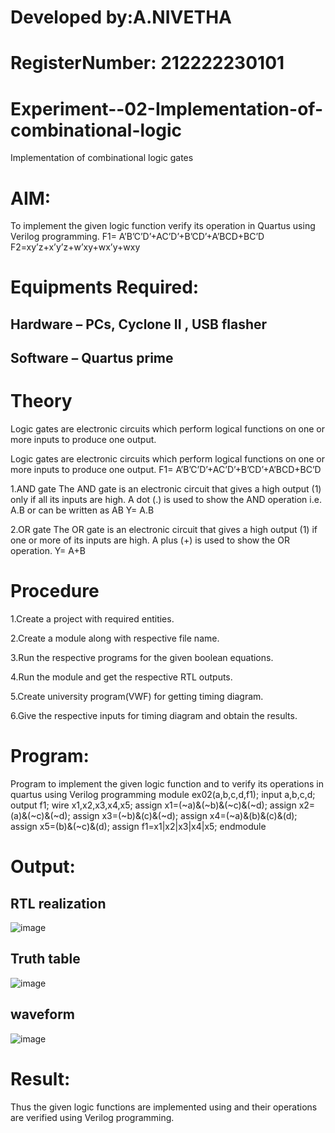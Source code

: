 # Developed by:A.NIVETHA
# RegisterNumber: 212222230101

# Experiment--02-Implementation-of-combinational-logic
Implementation of combinational logic gates
 
# AIM:
To implement the given logic function verify its operation in Quartus using Verilog programming.
 F1= A’B’C’D’+AC’D’+B’CD’+A’BCD+BC’D
F2=xy’z+x’y’z+w’xy+wx’y+wxy
 
# Equipments Required:
## Hardware – PCs, Cyclone II , USB flasher
## Software – Quartus prime

# Theory
Logic gates are electronic circuits which perform logical functions on one or more inputs to produce one output.

Logic gates are electronic circuits which perform logical functions on one or more inputs to produce one output. F1= A’B’C’D’+AC’D’+B’CD’+A’BCD+BC’D

1.AND gate The AND gate is an electronic circuit that gives a high output (1) only if all its inputs are high. A dot (.) is used to show the AND operation i.e. A.B or can be written as AB Y= A.B

2.OR gate The OR gate is an electronic circuit that gives a high output (1) if one or more of its inputs are high. A plus (+) is used to show the OR operation. Y= A+B

 # Procedure

1.Create a project with required entities.

2.Create a module along with respective file name.

3.Run the respective programs for the given boolean equations.

4.Run the module and get the respective RTL outputs.

5.Create university program(VWF) for getting timing diagram.

6.Give the respective inputs for timing diagram and obtain the results.

# Program:
Program to implement the given logic function and to verify its operations in quartus using Verilog programming
module ex02(a,b,c,d,f1);
input a,b,c,d;
output f1;
wire x1,x2,x3,x4,x5;
assign x1=(~a)&(~b)&(~c)&(~d);
assign x2=(a)&(~c)&(~d);
assign x3=(~b)&(c)&(~d);
assign x4=(~a)&(b)&(c)&(d);
assign x5=(b)&(~c)&(d);
assign f1=x1|x2|x3|x4|x5;
endmodule

# Output:
## RTL realization
![image](https://github.com/nivetharajaa/Experiment--02-Implementation-of-combinational-logic-/assets/120543388/f6b7aeef-723f-4893-97bf-676b5853b649)
## Truth table
![image](https://github.com/nivetharajaa/Experiment--02-Implementation-of-combinational-logic-/assets/120543388/756b089b-9b8d-43b3-a643-3efe65251988)
## waveform
![image](https://github.com/nivetharajaa/Experiment--02-Implementation-of-combinational-logic-/assets/120543388/39ebfd64-4fe1-4364-9433-79c04d869024)

# Result:
Thus the given logic functions are implemented using  and their operations are verified using Verilog programming.
